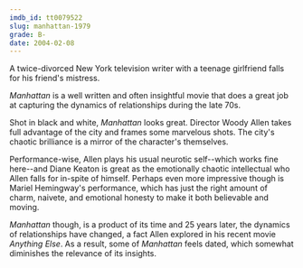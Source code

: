 ```yaml
---
imdb_id: tt0079522
slug: manhattan-1979
grade: B-
date: 2004-02-08
---
```


A twice-divorced New York television writer with a teenage girlfriend falls for his friend's mistress.

_Manhattan_ is a well written and often insightful movie that does a great job at capturing the dynamics of relationships during the late 70s.

Shot in black and white, _Manhattan_ looks great. Director Woody Allen takes full advantage of the city and frames some marvelous shots. The city's chaotic brilliance is a mirror of the character's themselves.

Performance-wise, Allen plays his usual neurotic self--which works fine here--and Diane Keaton is great as the emotionally chaotic intellectual who Allen falls for in-spite of himself. Perhaps even more impressive though is Mariel Hemingway's performance, which has just the right amount of charm, naivete, and emotional honesty to make it both believable and moving.

_Manhattan_ though, is a product of its time and 25 years later, the dynamics of relationships have changed, a fact Allen explored in his recent movie <span data-imdb-id="tt0313792">_Anything Else_</span>. As a result, some of _Manhattan_ feels dated, which somewhat diminishes the relevance of its insights.
